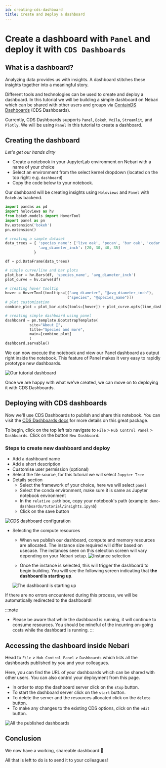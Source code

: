 ```yaml
---
id: creating-cds-dashboard
title: Create and Deploy a dashboard
---
```


# Create a dashboard with `Panel` and deploy it with `CDS Dashboards`

## What is a dashboard?

Analyzing data provides us with insights. A dashboard stitches these insights together into a meaningful story.

Different tools and technologies can be used to create and deploy a dashboard. In this tutorial
we will be building a simple dashboard on Nebari which can be shared with other users and groups via
[ContainDS Dashboards](https://cdsdashboards.readthedocs.io/en/stable/) (CDS Dashboards).

Currently, CDS Dashboards supports `Panel`, `Bokeh`, `Voila`, `Streamlit`, and `Plotly`.
We will be using `Panel` in this tutorial to create a dashboard.

## Creating the dashboard

_Let's get our hands dirty_

- Create a notebook in your JupyterLab environment on Nebari with a name of your choice
- Select an environment from the select kernel dropdown (located on the top right: e.g. `dashboard`)
- Copy the code below to your notebook.

Our dashboard will be creating insights using `Holoviews` and `Panel` with `Bokeh` as backend.

```python
import pandas as pd
import holoviews as hv
from bokeh.models import HoverTool
import panel as pn
hv.extension('bokeh')
pn.extension()

# creating a sample dataset
data_trees = { 'species_name': ['live oak', 'pecan', 'bur oak', 'cedar elm'],
               'avg_diameter_inch': [20, 30, 40, 35]
             }

df = pd.DataFrame(data_trees)

# simple curve/line and bar plots
plot_bar = hv.Bars(df, 'species_name', 'avg_diameter_inch')
plot_curve = hv.Curve(df)

# creating hover tooltip
hover = HoverTool(tooltips=[("avg diameter", "@avg_diameter_inch"),
                            ("species", "@species_name")])
# plot customization
combine_plot = plot_bar.opts(tools=[hover]) + plot_curve.opts(line_dash='dashed')

# creating simple dashboard using panel
dashboard = pn.template.BootstrapTemplate(
           site="About 🌳",
           title="Species and more",
           main=[combine_plot]
           )
dashboard.servable()
```

We can now execute the notebook and view our Panel dashboard as output right inside the notebook. This feature of Panel
makes it very easy to rapidly prototype new dashboards.

![Our tutorial dashboard](/img/dashboard.png)

Once we are happy with what we've created, we can move on to
deploying it with CDS Dashboards.

## Deploying with CDS dashboards

Now we'll use CDS Dashboards to publish and share this notebook. You can visit the
[CDS Dashboards docs](https://cdsdashboards.readthedocs.io/en/stable/) for more details on this great package.

To begin, click on the top left tab navigate to `File` > `Hub Control Panel` > `Dashboards`. Click on the button `New Dashboard`.

### Steps to create new dashboard and deploy

- Add a dashboard name
- Add a short description
- Customise user permission (optional)
- Select the file source, for this tutorial we will select `Jupyter Tree`
- Details section
  - Select the framework of your choice, here we will select `panel`
  - Select the conda environment, make sure it is same as Jupyter notebook environment
  - In the `relative path` box, copy your notebook's path (example: `demo-dashboards/tutorial/insights.ipynb`)
  - Click on the save button

![CDS dashboard configuration](/img/cds_details.png)

- Selecting the compute resources

  - When we publish our dashboard, compute and memory resources are allocated. The instance size required
    will differ based on usecase. The instances seen on this selection screen will vary depending on your Nebari
    setup.
    ![Instance selection](/img/select_instance.png)

  - Once the instance is selected, this will trigger the dashboard to begin building. You willl see the following
    screen indicating that **the dashboard is starting up**.

  ![The dashboard is starting up](/img/dashboard_starting_up.png)

If there are no errors encountered during this process, we will be automatically redirected to the dashboard!

:::note

- Please be aware that while the dashboard is running, it will continue to consume resources. You should be mindful
  of the incurring on-going costs while the dashboard is running.
:::

## Accessing the dashboard inside Nebari

Head to `File` > `Hub Control Panel` > `Dashboards` which lists all the dashboards published by you and your colleagues.

Here, you can find the URL of your dashboards which can be shared with other users. You can also control your
deployment from this page.

- In order to stop the dashboard server click on the `stop` button.
- To start the dashboard server click on the `start` button.
- To delete the server and the resources allocated click on the `delete` button.
- To make any changes to the existing CDS options, click on the `edit` button.

![All the published dashboards](/img/all_dashboards.png)

## Conclusion

We now have a working, shareable dashboard 🎉

All that is left to do is to send it to your colleagues!
